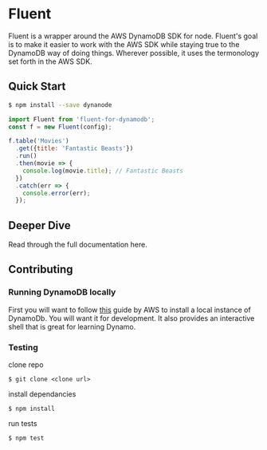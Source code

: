 # Fluent

Fluent is a wrapper around the AWS DynamoDB SDK for node. Fluent's goal is to make it easier to 
work with the AWS SDK while staying true to the DynamoDB way of doing things. Wherever possible, it uses
the termonology set forth in the AWS SDK.

## Quick Start

```bash
$ npm install --save dynanode
```

```javascript
import Fluent from 'fluent-for-dynamodb';
const f = new Fluent(config);

f.table('Movies')
  .get({title: 'Fantastic Beasts'})
  .run()
  .then(movie => {
    console.log(movie.title); // Fantastic Beasts
  })
  .catch(err => {
    console.error(err);
  });
```

## Deeper Dive

Read through the full documentation here.

## Contributing

### Running DynamoDB locally

First you will want to follow [this](http://docs.aws.amazon.com/amazondynamodb/latest/gettingstartedguide/GettingStarted.JsShell.html#GettingStarted.JsShell.Prereqs.Download)
guide by AWS to install a local instance of DynamoDb. You will want it for 
development. It also provides an interactive shell that is great for learning Dynamo.

### Testing

clone repo

```
$ git clone <clone url>
```

install dependancies

```
$ npm install
```

run tests

```
$ npm test
```
